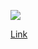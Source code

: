 ![](https://travis-ci.org/judgegc/se-res-calc.svg?branch=master)

[Link](https://judgegc.github.io/se-res-calc/)